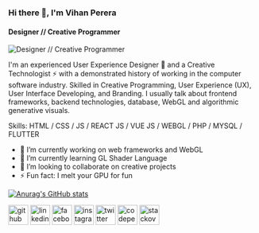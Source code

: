 ### Hi there 👋, I'm Vihan Perera


#### Designer // Creative Programmer
![Designer // Creative Programmer](https://pbs.twimg.com/profile_banners/936510842866143237/1643739080/1080x360)

I'm an experienced User Experience Designer 🎨 and a Creative Technologist ⚡ with a demonstrated history of working in the computer software industry. Skilled in Creative Programming, User Experience (UX), User Interface Developing, and Branding. I usually talk about frontend frameworks, backend technologies, database, WebGL and algorithmic generative visuals.

Skills: HTML / CSS / JS / REACT JS / VUE JS / WEBGL / PHP / MYSQL / FLUTTER  

- 🔭 I’m currently working on web frameworks and WebGL 
- 🌱 I’m currently learning GL Shader Language 
- 👯 I’m looking to collaborate on creative projects 
- ⚡ Fun fact: I melt your GPU for fun 

[![Anurag's GitHub stats](https://github-readme-stats.vercel.app/api?username=vihanpereraux)](https://github.com/anuraghazra/github-readme-stats)

[<img src='https://cdn.jsdelivr.net/npm/simple-icons@3.0.1/icons/github.svg' alt='github' height='40'>](https://github.com/vihanpereraux)  [<img src='https://cdn.jsdelivr.net/npm/simple-icons@3.0.1/icons/linkedin.svg' alt='linkedin' height='40'>](https://www.linkedin.com/in/vihanpereraux/)  [<img src='https://cdn.jsdelivr.net/npm/simple-icons@3.0.1/icons/facebook.svg' alt='facebook' height='40'>](https://www.facebook.com/vihan.perera.378)  [<img src='https://cdn.jsdelivr.net/npm/simple-icons@3.0.1/icons/instagram.svg' alt='instagram' height='40'>](https://www.instagram.com/vihanpereraux/)  [<img src='https://cdn.jsdelivr.net/npm/simple-icons@3.0.1/icons/twitter.svg' alt='twitter' height='40'>](https://twitter.com/vihanpereraux)  [<img src='https://cdn.jsdelivr.net/npm/simple-icons@3.0.1/icons/codepen.svg' alt='codepen' height='40'>](https://codepen.io/vihanpereraux)  [<img src='https://cdn.jsdelivr.net/npm/simple-icons@3.0.1/icons/stackoverflow.svg' alt='stackoverflow' height='40'>](https://stackoverflow.com/users/vihanpereraux)  




